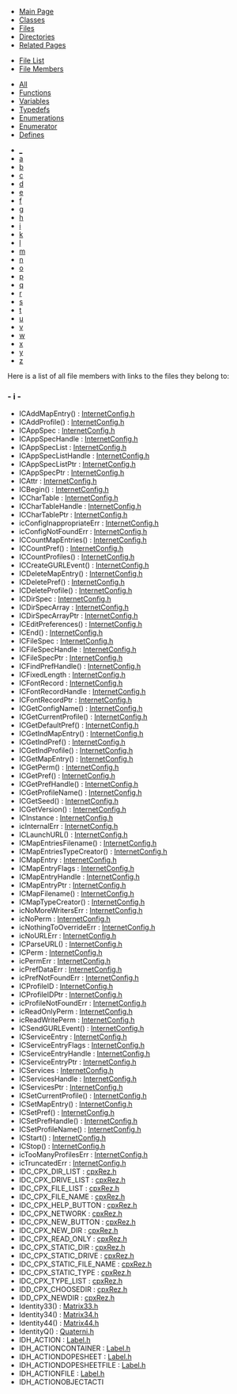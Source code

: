 <div class="tabs">

- [Main Page](index.md)
- [Classes](annotated.md)
- <span id="current">[Files](files.md)</span>
- [Directories](dirs.md)
- [Related Pages](pages.md)

</div>

<div class="tabs">

- [File List](files.md)
- <span id="current">[File Members](globals.md)</span>

</div>

<div class="tabs">

- <span id="current">[All](globals.md)</span>
- [Functions](globals_func.md)
- [Variables](globals_vars.md)
- [Typedefs](globals_type.md)
- [Enumerations](globals_enum.md)
- [Enumerator](globals_eval.md)
- [Defines](globals_defs.md)

</div>

<div class="tabs">

- [\_](globals.md#index__)
- [a](globals_0x61.md#index_a)
- [b](globals_0x62.md#index_b)
- [c](globals_0x63.md#index_c)
- [d](globals_0x64.md#index_d)
- [e](globals_0x65.md#index_e)
- [f](globals_0x66.md#index_f)
- [g](globals_0x67.md#index_g)
- [h](globals_0x68.md#index_h)
- <span id="current">[i](globals_0x69.md#index_i)</span>
- [k](globals_0x6b.md#index_k)
- [l](globals_0x6c.md#index_l)
- [m](globals_0x6d.md#index_m)
- [n](globals_0x6e.md#index_n)
- [o](globals_0x6f.md#index_o)
- [p](globals_0x70.md#index_p)
- [q](globals_0x71.md#index_q)
- [r](globals_0x72.md#index_r)
- [s](globals_0x73.md#index_s)
- [t](globals_0x74.md#index_t)
- [u](globals_0x75.md#index_u)
- [v](globals_0x76.md#index_v)
- [w](globals_0x77.md#index_w)
- [x](globals_0x78.md#index_x)
- [y](globals_0x79.md#index_y)
- [z](globals_0x7a.md#index_z)

</div>

Here is a list of all file members with links to the files they belong to:

### <span id="index_i" class="anchor">- i -</span>

- ICAddMapEntry() : <a href="InternetConfig_8h.md#d9dd96115963628ed112e3efc256122f" class="el">InternetConfig.h</a>
- ICAddProfile() : <a href="InternetConfig_8h.md#888d60bda55922758caf4d59c5aea2d3" class="el">InternetConfig.h</a>
- ICAppSpec : <a href="InternetConfig_8h.md#cda2d73b3a689c48540f12b227ae5583" class="el">InternetConfig.h</a>
- ICAppSpecHandle : <a href="InternetConfig_8h.md#ecf56d34e99c450dcca85bcb6d6e9e90" class="el">InternetConfig.h</a>
- ICAppSpecList : <a href="InternetConfig_8h.md#3a1e0f66c16a770f3f1da019ab57e3a1" class="el">InternetConfig.h</a>
- ICAppSpecListHandle : <a href="InternetConfig_8h.md#945ebc7b70abac095337eb4fcee3f53d" class="el">InternetConfig.h</a>
- ICAppSpecListPtr : <a href="InternetConfig_8h.md#0254c22ea4582849082b9610bb0b1db7" class="el">InternetConfig.h</a>
- ICAppSpecPtr : <a href="InternetConfig_8h.md#4572fea593b2367346f02b997ce960aa" class="el">InternetConfig.h</a>
- ICAttr : <a href="InternetConfig_8h.md#d1b878cb2da603758c149bb047cf89de" class="el">InternetConfig.h</a>
- ICBegin() : <a href="InternetConfig_8h.md#a627466b34163bc442344d18f81476c3" class="el">InternetConfig.h</a>
- ICCharTable : <a href="InternetConfig_8h.md#6bd89aeda5d76102b5aa55f8e38ab509" class="el">InternetConfig.h</a>
- ICCharTableHandle : <a href="InternetConfig_8h.md#5d364724f5a07c5e9a2116f56fb70a10" class="el">InternetConfig.h</a>
- ICCharTablePtr : <a href="InternetConfig_8h.md#cccb734d2f59b0ec263863695b0998e5" class="el">InternetConfig.h</a>
- icConfigInappropriateErr : <a href="InternetConfig_8h.md#dca29a1140aadadfd92b34a02fa516ef229ff09c6c1c1af5831656f6993d57e3" class="el">InternetConfig.h</a>
- icConfigNotFoundErr : <a href="InternetConfig_8h.md#dca29a1140aadadfd92b34a02fa516efba3ef7c7243f9da73bddf128f4a1f01d" class="el">InternetConfig.h</a>
- ICCountMapEntries() : <a href="InternetConfig_8h.md#824d6e76bf52d7e9b7ddd47900c1fc5a" class="el">InternetConfig.h</a>
- ICCountPref() : <a href="InternetConfig_8h.md#0a71a25f1f8c60338f7b3c11a91e907b" class="el">InternetConfig.h</a>
- ICCountProfiles() : <a href="InternetConfig_8h.md#09d86e05528f6fdd73bd894446613281" class="el">InternetConfig.h</a>
- ICCreateGURLEvent() : <a href="InternetConfig_8h.md#08d74a460bfb70bc08fe19d9837948d1" class="el">InternetConfig.h</a>
- ICDeleteMapEntry() : <a href="InternetConfig_8h.md#558a6bd95fa25d0de21967fb0f029495" class="el">InternetConfig.h</a>
- ICDeletePref() : <a href="InternetConfig_8h.md#17a04772482b494a63f0cf678ad50187" class="el">InternetConfig.h</a>
- ICDeleteProfile() : <a href="InternetConfig_8h.md#1c7a7f7d5ba8d68ae407a7d08013dcbb" class="el">InternetConfig.h</a>
- ICDirSpec : <a href="InternetConfig_8h.md#d4af69415346af3f56896ffb3148038f" class="el">InternetConfig.h</a>
- ICDirSpecArray : <a href="InternetConfig_8h.md#03604df8c850c2f9986f3bbc17d16f5b" class="el">InternetConfig.h</a>
- ICDirSpecArrayPtr : <a href="InternetConfig_8h.md#8f3bc30db518ca1e60d89078323ed566" class="el">InternetConfig.h</a>
- ICEditPreferences() : <a href="InternetConfig_8h.md#df5e926a7065303b456496093f9f2a1f" class="el">InternetConfig.h</a>
- ICEnd() : <a href="InternetConfig_8h.md#c3629036ee5db2fa4a12a695b37d5e08" class="el">InternetConfig.h</a>
- ICFileSpec : <a href="InternetConfig_8h.md#0afee2168da9360522187b1004c14107" class="el">InternetConfig.h</a>
- ICFileSpecHandle : <a href="InternetConfig_8h.md#d4e724674a589423f492fba49da3ed76" class="el">InternetConfig.h</a>
- ICFileSpecPtr : <a href="InternetConfig_8h.md#e4fa90e8a66f80a091e5e60728e291b2" class="el">InternetConfig.h</a>
- ICFindPrefHandle() : <a href="InternetConfig_8h.md#9322353726ebd170a1a86b4faed5df43" class="el">InternetConfig.h</a>
- ICFixedLength : <a href="InternetConfig_8h.md#86fcd4839c79656b45fe120c81613252" class="el">InternetConfig.h</a>
- ICFontRecord : <a href="InternetConfig_8h.md#f63dbb8a5d575a873f903f8392daf22b" class="el">InternetConfig.h</a>
- ICFontRecordHandle : <a href="InternetConfig_8h.md#5a4b3f04ded2fc3e4d29a278167e33b8" class="el">InternetConfig.h</a>
- ICFontRecordPtr : <a href="InternetConfig_8h.md#9b0cddc34f2ea2db7ea7aecefe7dcf32" class="el">InternetConfig.h</a>
- ICGetConfigName() : <a href="InternetConfig_8h.md#35e93c332e4efbefd88d1208fc1042e0" class="el">InternetConfig.h</a>
- ICGetCurrentProfile() : <a href="InternetConfig_8h.md#283dce3546602c23d4d1a88cf396c2bb" class="el">InternetConfig.h</a>
- ICGetDefaultPref() : <a href="InternetConfig_8h.md#90b7c27e226f2a1ba0f904c180a4f4ee" class="el">InternetConfig.h</a>
- ICGetIndMapEntry() : <a href="InternetConfig_8h.md#94db9622f298a061cf55bcc49ff0d181" class="el">InternetConfig.h</a>
- ICGetIndPref() : <a href="InternetConfig_8h.md#ecdba6d407941d125676be9b0f984fb2" class="el">InternetConfig.h</a>
- ICGetIndProfile() : <a href="InternetConfig_8h.md#186dde254720d9bdeb6fe2b636eced3f" class="el">InternetConfig.h</a>
- ICGetMapEntry() : <a href="InternetConfig_8h.md#b9e1350c928c3301b1bdcb2a6576ea1f" class="el">InternetConfig.h</a>
- ICGetPerm() : <a href="InternetConfig_8h.md#2165b1cb2d6d57991e109cc11b206924" class="el">InternetConfig.h</a>
- ICGetPref() : <a href="InternetConfig_8h.md#8445f54fd21040a6e97d726cff312344" class="el">InternetConfig.h</a>
- ICGetPrefHandle() : <a href="InternetConfig_8h.md#d2dccb67fd70cdfd106d931b84ffc8f4" class="el">InternetConfig.h</a>
- ICGetProfileName() : <a href="InternetConfig_8h.md#b755c2ac518ce408f3ba770345c57b4c" class="el">InternetConfig.h</a>
- ICGetSeed() : <a href="InternetConfig_8h.md#95c870d0682f138c7968e66d822ba0e8" class="el">InternetConfig.h</a>
- ICGetVersion() : <a href="InternetConfig_8h.md#90b9388ae1b8700b8043a45068b790c3" class="el">InternetConfig.h</a>
- ICInstance : <a href="InternetConfig_8h.md#7b034292a8aa7586587499419e84e11a" class="el">InternetConfig.h</a>
- icInternalErr : <a href="InternetConfig_8h.md#dca29a1140aadadfd92b34a02fa516ef18554118cf8bbc500f77d5bffae44876" class="el">InternetConfig.h</a>
- ICLaunchURL() : <a href="InternetConfig_8h.md#494da84f9663c778d7745e6302f3d8f3" class="el">InternetConfig.h</a>
- ICMapEntriesFilename() : <a href="InternetConfig_8h.md#0d1af0c54aa1b769522db07f776f4935" class="el">InternetConfig.h</a>
- ICMapEntriesTypeCreator() : <a href="InternetConfig_8h.md#3a3213cca04748e50060b5afdd1cba0a" class="el">InternetConfig.h</a>
- ICMapEntry : <a href="InternetConfig_8h.md#f3aca96c7a0556b3b435d81f30ba1a79" class="el">InternetConfig.h</a>
- ICMapEntryFlags : <a href="InternetConfig_8h.md#5ee27adc93844e60ebd920f1a53710d4" class="el">InternetConfig.h</a>
- ICMapEntryHandle : <a href="InternetConfig_8h.md#c1223d1a6c8eccd4a99e84ad138e79cd" class="el">InternetConfig.h</a>
- ICMapEntryPtr : <a href="InternetConfig_8h.md#46871dd8d8b73888226aadc1ba53b7ba" class="el">InternetConfig.h</a>
- ICMapFilename() : <a href="InternetConfig_8h.md#261e623f3371c23030f31248b83677a2" class="el">InternetConfig.h</a>
- ICMapTypeCreator() : <a href="InternetConfig_8h.md#e8da48abf5b15f10cb2de32ccb669390" class="el">InternetConfig.h</a>
- icNoMoreWritersErr : <a href="InternetConfig_8h.md#dca29a1140aadadfd92b34a02fa516ef8de8928cca5618ad8efaa7cda35e691b" class="el">InternetConfig.h</a>
- icNoPerm : <a href="InternetConfig_8h.md#a4d79cb252987ad7f099770543e601a1f29a29f40a2ed0b552daed30376474b6" class="el">InternetConfig.h</a>
- icNothingToOverrideErr : <a href="InternetConfig_8h.md#dca29a1140aadadfd92b34a02fa516ef30f0502805862ab43dab3a6b8d500109" class="el">InternetConfig.h</a>
- icNoURLErr : <a href="InternetConfig_8h.md#dca29a1140aadadfd92b34a02fa516ef0604c3cd2bbe77c97a31638ac0e7fa28" class="el">InternetConfig.h</a>
- ICParseURL() : <a href="InternetConfig_8h.md#1b9d2a7f1b61c07fa41d5eacfc5f2f22" class="el">InternetConfig.h</a>
- ICPerm : <a href="InternetConfig_8h.md#8cf3f15172c6a1b9d2704f65736dc8fe" class="el">InternetConfig.h</a>
- icPermErr : <a href="InternetConfig_8h.md#dca29a1140aadadfd92b34a02fa516ef38079e959f2519465dcc28357797f05b" class="el">InternetConfig.h</a>
- icPrefDataErr : <a href="InternetConfig_8h.md#dca29a1140aadadfd92b34a02fa516efc21a4bcf14d26733a1e557f7fc761b60" class="el">InternetConfig.h</a>
- icPrefNotFoundErr : <a href="InternetConfig_8h.md#dca29a1140aadadfd92b34a02fa516efa7144117565a6c0947a491d2ecd84b02" class="el">InternetConfig.h</a>
- ICProfileID : <a href="InternetConfig_8h.md#f0aff18710f21247be2fd560301eb4d3" class="el">InternetConfig.h</a>
- ICProfileIDPtr : <a href="InternetConfig_8h.md#52cdfddb64f24417c11be4d6cf9c036f" class="el">InternetConfig.h</a>
- icProfileNotFoundErr : <a href="InternetConfig_8h.md#dca29a1140aadadfd92b34a02fa516efd061679655ad45de4332a83a529c6b20" class="el">InternetConfig.h</a>
- icReadOnlyPerm : <a href="InternetConfig_8h.md#a4d79cb252987ad7f099770543e601a1527869ed561acf63d75da5412147ea3c" class="el">InternetConfig.h</a>
- icReadWritePerm : <a href="InternetConfig_8h.md#a4d79cb252987ad7f099770543e601a18de2e71f7006a8e588c9a640203be99d" class="el">InternetConfig.h</a>
- ICSendGURLEvent() : <a href="InternetConfig_8h.md#7f944b38c4d57acbad528942b1e4ff74" class="el">InternetConfig.h</a>
- ICServiceEntry : <a href="InternetConfig_8h.md#66078c865b4abef5e3c1854c7f6eafe1" class="el">InternetConfig.h</a>
- ICServiceEntryFlags : <a href="InternetConfig_8h.md#8c8e6e1fe193496d95d8ee012b21076a" class="el">InternetConfig.h</a>
- ICServiceEntryHandle : <a href="InternetConfig_8h.md#d9344072e984724c15267bc7b37f4535" class="el">InternetConfig.h</a>
- ICServiceEntryPtr : <a href="InternetConfig_8h.md#a06e97d468fbeff7d71f77e5a96d3cc9" class="el">InternetConfig.h</a>
- ICServices : <a href="InternetConfig_8h.md#b773e0a5d564ead7fb7b691fccb359ea" class="el">InternetConfig.h</a>
- ICServicesHandle : <a href="InternetConfig_8h.md#a1cd934877e66d8665db460a967611cc" class="el">InternetConfig.h</a>
- ICServicesPtr : <a href="InternetConfig_8h.md#2a6ed7b7b47973355a4660b93ab316a8" class="el">InternetConfig.h</a>
- ICSetCurrentProfile() : <a href="InternetConfig_8h.md#3ee17f20d4eac4fc8564adc4a5967a80" class="el">InternetConfig.h</a>
- ICSetMapEntry() : <a href="InternetConfig_8h.md#4a0464a9b5980bfc7e64bf03304ad60c" class="el">InternetConfig.h</a>
- ICSetPref() : <a href="InternetConfig_8h.md#30067ffe3143875a4384f763df70e717" class="el">InternetConfig.h</a>
- ICSetPrefHandle() : <a href="InternetConfig_8h.md#ca862fd5cfd47936ff16c85558b9511e" class="el">InternetConfig.h</a>
- ICSetProfileName() : <a href="InternetConfig_8h.md#66674bbc42d8211efd4f80ca14644c10" class="el">InternetConfig.h</a>
- ICStart() : <a href="InternetConfig_8h.md#d5f4eabec0e174985533834e64930502" class="el">InternetConfig.h</a>
- ICStop() : <a href="InternetConfig_8h.md#9bf36152f4417578356abedcd881a180" class="el">InternetConfig.h</a>
- icTooManyProfilesErr : <a href="InternetConfig_8h.md#dca29a1140aadadfd92b34a02fa516efae8d1752db3986ab7850bd7169bc677c" class="el">InternetConfig.h</a>
- icTruncatedErr : <a href="InternetConfig_8h.md#dca29a1140aadadfd92b34a02fa516ef29968c9ecfe010eb79846506dbf8a58f" class="el">InternetConfig.h</a>
- IDC_CPX_DIR_LIST : <a href="cpxRez_8h.md#13f57bd11ec335c2a269eda89b599adc" class="el">cpxRez.h</a>
- IDC_CPX_DRIVE_LIST : <a href="cpxRez_8h.md#8f6b38ad6fa72db61775d9f8bd4712c9" class="el">cpxRez.h</a>
- IDC_CPX_FILE_LIST : <a href="cpxRez_8h.md#0bf824a6d3c3a39d4e908db14c3fa972" class="el">cpxRez.h</a>
- IDC_CPX_FILE_NAME : <a href="cpxRez_8h.md#94ee92c154629856b049b05a1885a426" class="el">cpxRez.h</a>
- IDC_CPX_HELP_BUTTON : <a href="cpxRez_8h.md#8c180b1081ff8e6c379aa569e882efc0" class="el">cpxRez.h</a>
- IDC_CPX_NETWORK : <a href="cpxRez_8h.md#6a8b3b8c3a980f57d42b5c629f74f2cb" class="el">cpxRez.h</a>
- IDC_CPX_NEW_BUTTON : <a href="cpxRez_8h.md#a02815eedd272cc4f23e3a7cb07fe01e" class="el">cpxRez.h</a>
- IDC_CPX_NEW_DIR : <a href="cpxRez_8h.md#8413bd1ee28ccb88488c342de1e55076" class="el">cpxRez.h</a>
- IDC_CPX_READ_ONLY : <a href="cpxRez_8h.md#9e3a7f8f61495c1073a502cbeaaa89da" class="el">cpxRez.h</a>
- IDC_CPX_STATIC_DIR : <a href="cpxRez_8h.md#7f53690f8099429373f4907100a5999f" class="el">cpxRez.h</a>
- IDC_CPX_STATIC_DRIVE : <a href="cpxRez_8h.md#6db2b2a273caa726f86f4a7e9c575031" class="el">cpxRez.h</a>
- IDC_CPX_STATIC_FILE_NAME : <a href="cpxRez_8h.md#c3194a6e9e943375acf8f975fdece46a" class="el">cpxRez.h</a>
- IDC_CPX_STATIC_TYPE : <a href="cpxRez_8h.md#f58b89ce80fac6b956ccffac651351ec" class="el">cpxRez.h</a>
- IDC_CPX_TYPE_LIST : <a href="cpxRez_8h.md#eeb1de21a8d1827791e88e4cecd136e9" class="el">cpxRez.h</a>
- IDD_CPX_CHOOSEDIR : <a href="cpxRez_8h.md#2a50810b86131ce203259af9bae3322e" class="el">cpxRez.h</a>
- IDD_CPX_NEWDIR : <a href="cpxRez_8h.md#f051924490eb3dc88b71b3a86b89015b" class="el">cpxRez.h</a>
- Identity33() : <a href="Matrix33_8h.md#27ae8456c2ae140937e435ac4628672a" class="el">Matrix33.h</a>
- Identity34() : <a href="Matrix34_8h.md#a9e9d4b367969631692f3073684568ac" class="el">Matrix34.h</a>
- Identity44() : <a href="Matrix44_8h.md#18bb1c4cbd87cdeb152576c403194fc7" class="el">Matrix44.h</a>
- IdentityQ() : <a href="Quaterni_8h.md#886801291d0b13c7836ad19a19fd48b9" class="el">Quaterni.h</a>
- IDH_ACTION : <a href="Label_8h.md#c7e8df27ae57f909e4a2c8c8697f1972" class="el">Label.h</a>
- IDH_ACTIONCONTAINER : <a href="Label_8h.md#c66875f3b52e3f74daba8454e63108cd" class="el">Label.h</a>
- IDH_ACTIONDOPESHEET : <a href="Label_8h.md#1dd05d5fd4f891ffee1c6afdb1936ad2" class="el">Label.h</a>
- IDH_ACTIONDOPESHEETFILE : <a href="Label_8h.md#6b8ba030f385ab792c47fbc38ac6132d" class="el">Label.h</a>
- IDH_ACTIONFILE : <a href="Label_8h.md#f795ffab9637d7c65c24aad157e96a8a" class="el">Label.h</a>
- IDH_ACTIONOBJECTACTI